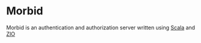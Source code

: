 # Morbid

Morbid is an authentication and authorization server written using [Scala](https://scala-lang.org/) and [ZIO](https://zio.dev/)